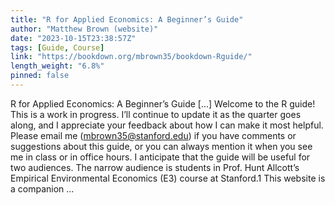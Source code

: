 ```yaml
---
title: "R for Applied Economics: A Beginner’s Guide"
author: "Matthew Brown (website)"
date: "2023-10-15T23:38:57Z"
tags: [Guide, Course]
link: "https://bookdown.org/mbrown35/bookdown-Rguide/"
length_weight: "6.8%"
pinned: false
---
```


R for Applied Economics: A Beginner’s Guide [...] Welcome to the R guide! This is a work in progress. I’ll continue to update it as the quarter goes along, and I appreciate your feedback about how I can make it most helpful. Please email me (mbrown35@stanford.edu) if you have comments or suggestions about this guide, or you can always mention it when you see me in class or in office hours. I anticipate that the guide will be useful for two audiences. The narrow audience is students in Prof. Hunt Allcott’s Empirical Environmental Economics (E3) course at Stanford.1 This website is a companion ...
